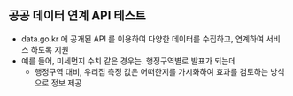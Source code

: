 ## 공공 데이터 연계 API 테스트

- data.go.kr 에 공개된 API 를 이용하여 다양한 데이터를 수집하고, 연계하여 서비스 하도록 지원
- 예를 들어, 미세먼지 수치 같은 경우는. 행정구역별로 발표가 되는데
  - 행정구역 대비, 우리집 측정 값은 어떠한지를 가시화하여 효과를 검토하는 방식으로 정보 제공
  


